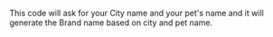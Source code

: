This code will ask for your City name and your pet's name and it will generate the Brand name based on city and pet name.
